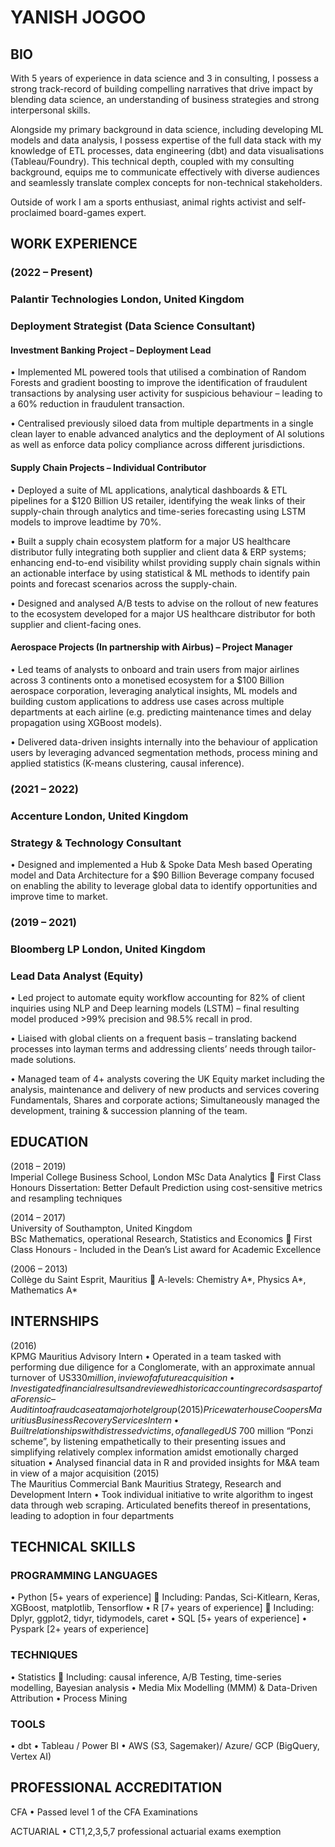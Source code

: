 # YANISH JOGOO

## BIO

With 5 years of experience in data science and 3 in consulting, I possess a strong track-record of building compelling narratives that drive impact by blending data science, an understanding of business strategies and strong interpersonal skills. 

Alongside my primary background in data science, including developing ML models and data analysis, I possess expertise of the full data stack with my knowledge of ETL processes, data engineering (dbt) and data visualisations (Tableau/Foundry).
This technical depth, coupled with my consulting background, equips me to communicate effectively with diverse audiences and seamlessly translate complex concepts for non-technical stakeholders.

Outside of work I am a sports enthusiast, animal rights activist and self-proclaimed board-games expert.

## WORK EXPERIENCE

### (2022 – Present)	
### Palantir Technologies                                                                                                  London, United Kingdom
### Deployment Strategist (Data Science Consultant)

#### 	Investment Banking Project – Deployment Lead

•	Implemented ML powered tools that utilised a combination of Random Forests and gradient boosting to improve the identification of fraudulent transactions by analysing user activity for suspicious behaviour – leading to a 60% reduction in fraudulent transaction.

•	Centralised previously siloed data from multiple departments in a single clean layer to enable advanced analytics and the deployment of AI solutions as well as enforce data policy compliance across different jurisdictions.

#### 	Supply Chain Projects – Individual Contributor

•	Deployed a suite of ML applications, analytical dashboards & ETL pipelines for a $120 Billion US retailer, identifying the weak links of their supply-chain through analytics and time-series forecasting using LSTM models to improve leadtime by 70%.

•	Built a supply chain ecosystem platform for a major US healthcare distributor fully integrating both supplier and client data & ERP systems; enhancing end-to-end visibility whilst providing supply chain signals within an actionable interface by using statistical & ML methods to identify pain points and forecast scenarios across the supply-chain.

•	Designed and analysed A/B tests to advise on the rollout of new features to the ecosystem developed for a major US healthcare distributor for both supplier and client-facing ones. 

#### 	Aerospace Projects (In partnership with Airbus) – Project Manager

•	Led teams of analysts to onboard and train users from major airlines across 3 continents onto a monetised ecosystem for a $100 Billion aerospace corporation, leveraging analytical insights, ML models and building custom applications to address use cases across multiple departments at each airline (e.g. predicting maintenance times and delay propagation using XGBoost models).

•	Delivered data-driven insights internally into the behaviour of application users by leveraging advanced segmentation methods, process mining and applied statistics (K-means clustering, causal inference).

### (2021 – 2022) 	
### Accenture                                                                                                       	 London, United Kingdom
### Strategy & Technology Consultant 

•	Designed and implemented a Hub & Spoke Data Mesh based Operating model and Data Architecture for a $90 Billion Beverage company focused on enabling the ability to leverage global data to identify opportunities and improve time to market.

### (2019 – 2021) 	
### Bloomberg LP                                                                                                      	London, United Kingdom
### Lead Data Analyst (Equity)

•	Led project to automate equity workflow accounting for 82% of client inquiries using NLP and Deep learning models (LSTM) – final resulting model produced >99% precision and 98.5% recall in prod.

•	Liaised with global clients on a frequent basis – translating backend processes into layman terms and addressing clients’ needs through tailor-made solutions.

•	Managed team of 4+ analysts covering the UK Equity market including the analysis, maintenance and delivery of new products and services covering Fundamentals, Shares and corporate actions; Simultaneously managed the development, training & succession planning of the team.

## EDUCATION

(2018 – 2019)	
Imperial College Business School, London
MSc Data Analytics 
	First Class Honours 
Dissertation: Better Default Prediction using cost-sensitive metrics and resampling techniques 

(2014 – 2017)	
University of Southampton, United Kingdom	
BSc Mathematics, operational Research, Statistics and Economics
	First Class Honours - Included in the Dean’s List award for Academic Excellence 

(2006 – 2013)	
Collège du Saint Esprit, Mauritius
	A-levels: Chemistry A*, Physics A*, Mathematics A*

## INTERNSHIPS

(2016) 		
KPMG										       		 Mauritius
Advisory Intern
•	Operated in a team tasked with performing due diligence for a Conglomerate, with an approximate annual turnover of US$330 million, in view of a future acquisition
•	Investigated financial results and reviewed historic accounting records as part of a Forensic – Audit into a fraud case at a major hotel group
(2015)		
PricewaterhouseCoopers									 Mauritius
Business Recovery Services Intern
•	Built relationships with distressed victims, of an alleged US$ 700 million “Ponzi scheme”, by listening empathetically to their presenting issues and simplifying relatively complex information amidst emotionally charged situation
•	Analysed financial data in R and provided insights for M&A team in view of a major acquisition
(2015)		
The Mauritius Commercial Bank								Mauritius
Strategy, Research and Development Intern
•	Took individual initiative to write algorithm to ingest data through web scraping. Articulated benefits thereof in presentations, leading to adoption in four departments

## TECHNICAL SKILLS

### PROGRAMMING LANGUAGES
•	Python [5+ years of experience]
	Including: Pandas, Sci-Kitlearn, Keras, XGBoost, matplotlib, Tensorflow
•	R [7+ years of experience]
	Including: Dplyr, ggplot2, tidyr, tidymodels, caret
•	SQL [5+ years of experience]
•	Pyspark [2+ years of experience]

### TECHNIQUES
•	Statistics 
	Including: causal inference, A/B Testing, time-series modelling, Bayesian analysis
•	Media Mix Modelling (MMM) & Data-Driven Attribution
•	Process Mining

### TOOLS
•	dbt
•	Tableau / Power BI
•	AWS (S3, Sagemaker)/ Azure/ GCP (BigQuery, Vertex AI)

## PROFESSIONAL ACCREDITATION

CFA
•	Passed level 1 of the CFA Examinations

ACTUARIAL
•	CT1,2,3,5,7 professional actuarial exams exemption
